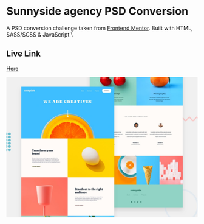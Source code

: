 # Sunnyside agency PSD Conversion
A PSD conversion challenge taken from [Frontend Mentor](https://www.frontendmentor.io/home). Built with HTML, SASS/SCSS & JavaScript \
## Live Link
[Here](https://mellow-mousse-af7f69.netlify.app/)

![Design preview for the Sunnyside agency landing page coding challenge](./design/desktop-preview.jpg)


